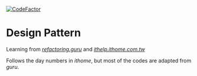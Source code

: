 [![CodeFactor](https://www.codefactor.io/repository/github/lai-yt/design-pattern/badge/master)](https://www.codefactor.io/repository/github/lai-yt/design-pattern/overview/master)

# Design Pattern

Learning from [_refactoring.guru_](https://refactoring.guru/design-patterns) and [_ithelp.ithome.com.tw_](https://ithelp.ithome.com.tw/users/20112528/ironman/2113)

Follows the day numbers in *ithome*, but most of the codes are adapted from *guru*.
